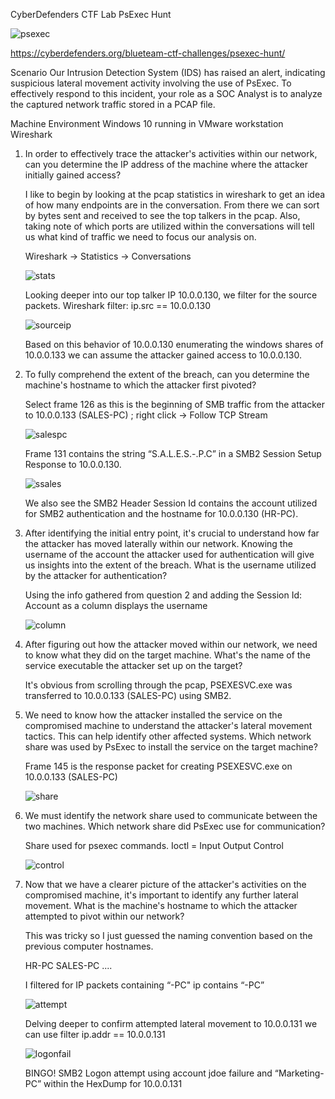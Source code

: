 CyberDefenders CTF Lab PsExec Hunt

![psexec](https://github.com/user-attachments/assets/49a036ed-995e-4c49-83f9-50995f8f1e82)


https://cyberdefenders.org/blueteam-ctf-challenges/psexec-hunt/

Scenario
	Our Intrusion Detection System (IDS) has raised an alert, indicating suspicious lateral movement activity involving the use of PsExec. 
	To effectively respond to this incident, your role as a SOC Analyst is to analyze the captured network traffic stored in a PCAP file.

Machine Environment 
	Windows 10 running in VMware workstation
	Wireshark
	
	
1.  In order to effectively trace the attacker's activities within our network, can you determine the IP address of the machine where the attacker initially gained access?

	I like to begin by looking at the pcap statistics in wireshark to get an idea of how many endpoints are in the conversation.  From there we can sort by bytes sent and received to see the top talkers in 	the pcap.  Also, taking note of which ports are utilized within the conversations will tell us what kind of traffic we need to focus our analysis on.

	Wireshark -> Statistics -> Conversations
	
	![stats](https://github.com/user-attachments/assets/2c016c62-db22-43d8-acdd-f7bb65ce1fdd)


	Looking deeper into our top talker IP 10.0.0.130, we filter for the source packets.
	Wireshark filter: ip.src == 10.0.0.130
	
 	![sourceip](https://github.com/user-attachments/assets/ea7dd1fd-3b0b-4e60-9c14-ac01b5aa3b3b)

	
	Based on this behavior of 10.0.0.130 enumerating the windows shares of 10.0.0.133 we can assume the attacker gained access to 10.0.0.130. 
	
  
2.  To fully comprehend the extent of the breach, can you determine the machine's hostname to which the attacker first pivoted?

	Select frame 126 as this is the beginning of SMB traffic from the attacker to 10.0.0.133 (SALES-PC) ; right click -> Follow TCP Stream

	![salespc](https://github.com/user-attachments/assets/8d0588fe-8514-48bf-a21c-8fb3f34cba49)
	
	Frame 131 contains the string “S.A.L.E.S.-.P.C” in a SMB2 Session Setup Response to 10.0.0.130.  
	
	![ssales](https://github.com/user-attachments/assets/3677dac4-049a-419d-a1cd-14d96559d884)

	
	We also see the SMB2 Header Session Id contains the account utilized for SMB2 authentication and the hostname for 10.0.0.130 (HR-PC).
		

3.  After identifying the initial entry point, it's crucial to understand how far the attacker has moved laterally within our network. Knowing the username of the account the  attacker used for authentication will give us insights into the extent of the breach. What is the username utilized by the attacker for authentication?

	Using the info gathered from question 2 and adding the Session Id: Account as a column displays the username 
  
  	![column](https://github.com/user-attachments/assets/cf1a4a23-6aac-440b-b21e-5f3e4a62e7fd)

4.  After figuring out how the attacker moved within our network, we need to know what they did on the target machine. What's the name of the service executable the attacker set up on the target?
	
	It's obvious from scrolling through the pcap, PSEXESVC.exe was transferred to 10.0.0.133 (SALES-PC)  using SMB2.

5.  We need to know how the attacker installed the service on the compromised machine to understand the attacker's lateral movement tactics. This can help identify other affected systems. Which network share was used by PsExec to install the service on the target machine?

	Frame 145 is the response packet for creating PSEXESVC.exe on 10.0.0.133 (SALES-PC) 
	
	![share](https://github.com/user-attachments/assets/6f12ac40-82d1-4bc9-a108-8d6b6dab44a2)


6. We must identify the network share used to communicate between the two machines. Which network share did PsExec use for communication?

	Share used for psexec commands.  Ioctl = Input Output Control
	
	![control](https://github.com/user-attachments/assets/86401e66-aa26-4b3b-b960-037d1befa04c)


7.  Now that we have a clearer picture of the attacker's activities on the compromised machine, it's important to identify any further lateral movement. What is the machine's hostname to which the attacker attempted to pivot within our network?

	This was tricky so I just guessed the naming convention based on the previous computer hostnames.  
	
	HR-PC
	SALES-PC
	....
	
	I filtered for IP packets containing “-PC"
		ip contains “-PC”
		
	![attempt](https://github.com/user-attachments/assets/cfcc1cc2-31f3-4ddd-88d1-ff6b6353d496)
	
		
	Delving deeper to confirm attempted lateral movement to 10.0.0.131 we can use filter 
		ip.addr == 10.0.0.131
		
	![logonfail](https://github.com/user-attachments/assets/0de8fbf8-32a7-4242-8455-d2253a765037)

	
	BINGO!  SMB2 Logon attempt using account jdoe failure and “Marketing-PC” within the HexDump for 10.0.0.131
	
	
	
	

